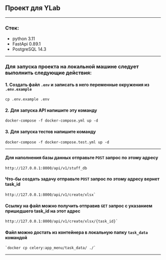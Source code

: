 ## Проект для YLab

___
### Стек:
- python 3.11
- FastApi 0.89.1
- PostgreSQL 14.3
___
### Для запуска проекта на локальной машине следует выполнить следующие действия:

#### 1. Создать  файл `.env` и записать в него переменные окружения из `.env.example`
```
cp .env.example .env
```
#### 2. Для запуска API напишите эту команду
```
docker-compose -f docker-compose.yml up -d
```
#### 3. Для запуска тестов напишите команду
```
docker-compose -f docker-compose.test.yml up -d
```
___
#### Для наполнения базы данных отправьте `POST` запрос по этому адресу
```
http://127.0.0.1:8000/api/v1/stuff_db
```
#### Что-бы создать задачу отправьте `POST` запрос по этому адресу вернет task_id
```
http://127.0.0.1:8000/api/v1/create/xlsx`
```
#### Ссылку на файл можно получить отправив `GET` запрос с указанием пришедшего task_id на этот адрес
```
http://127.0.0.1:8000/api/v1/create/xlsx/{task_id}`
```
#### Файл можно достать из контейнера в локальную папку `task_data` командой
```
`docker cp celery:app_menu/task_data/ ./`
```
___
